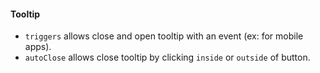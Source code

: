 #### Tooltip
* `triggers` allows close and open tooltip with an event (ex: for mobile apps).
* `autoClose` allows close tooltip by clicking `inside` or `outside` of button.
